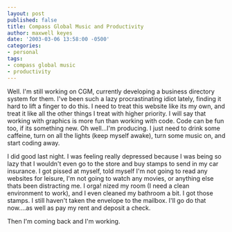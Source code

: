 ```yaml
---
layout: post
published: false
title: Compass Global Music and Productivity
author: maxwell keyes
date: '2003-03-06 13:58:00 -0500'
categories:
- personal
tags:
- compass global music
- productivity
---
```


Well. I'm still working on CGM, currently developing a business directory system
for them. I've been such a lazy procrastinating idiot lately, finding it hard to
lift a finger to do this. I need to treat this website like its my own, and
treat it like all the other things I treat with higher priority. I will say that
working with graphics is more fun than working with code. Code can be fun too,
if its something new. Oh well...I'm producing. I just need to drink some
caffeine, turn on all the lights (keep myself awake), turn some music on, and
start coding away.

I did good last night. I was feeling really depressed because I was being so
lazy that I wouldn't even go to the store and buy stamps to send in my car
insurance. I got pissed at myself, told myself I'm not going to read any
websites for leisure, I'm not going to watch any movies, or anything else thats
been distracting me. I orga! nized my room (I need a clean environment to work),
and I even cleaned my bathroom a bit. I got those stamps. I still haven't taken
the envelope to the mailbox. I'll go do that now....as well as pay my rent and
deposit a check.

Then I'm coming back and I'm working.
